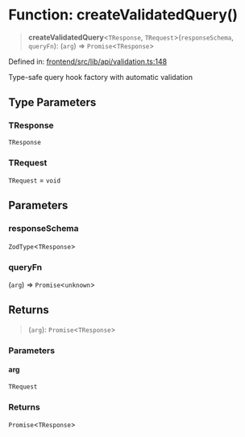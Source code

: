 # Function: createValidatedQuery()

> **createValidatedQuery**\<`TResponse`, `TRequest`\>(`responseSchema`, `queryFn`): (`arg`) => `Promise`\<`TResponse`\>

Defined in: [frontend/src/lib/api/validation.ts:148](https://github.com/lsendel/sass/blob/ca8b2b87627589617e0de57047e1f50d53e78078/frontend/src/lib/api/validation.ts#L148)

Type-safe query hook factory with automatic validation

## Type Parameters

### TResponse

`TResponse`

### TRequest

`TRequest` = `void`

## Parameters

### responseSchema

`ZodType`\<`TResponse`\>

### queryFn

(`arg`) => `Promise`\<`unknown`\>

## Returns

> (`arg`): `Promise`\<`TResponse`\>

### Parameters

#### arg

`TRequest`

### Returns

`Promise`\<`TResponse`\>
